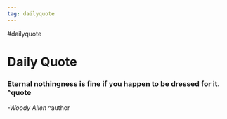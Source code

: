 ```yaml
---
tag: dailyquote
---
```


#dailyquote

# Daily Quote

### Eternal nothingness is fine if you happen to be dressed for it. ^quote
*-Woody Allen* ^author
